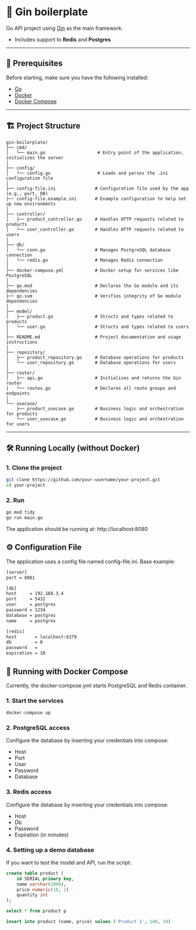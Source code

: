 # 🧪 Gin boilerplate

Go API project using [Gin](https://github.com/gin-gonic/gin) as the main framework.
- Includes support to **Redis** and **Postgres**

---

## 🚀 Prerequisites

Before starting, make sure you have the following installed:

- [Go](https://golang.org/doc/install)
- [Docker](https://www.docker.com/)
- [Docker Compose](https://docs.docker.com/compose/)

---

## 🏗️ Project Structure
```text
gin-boilerplate/
├── cmd/
│   └── main.go                    # Entry point of the application, initializes the server
│
├── config/
│   └── config.go                  # Loads and parses the .ini configuration file
│
├── config-file.ini               # Configuration file used by the app (e.g., port, DB)
├── config-file.example.ini       # Example configuration to help set up new environments
│
├── controller/
│   ├── product_controller.go     # Handles HTTP requests related to products
│   └── user_controller.go        # Handles HTTP requests related to users
│
├── db/
│   └── conn.go                   # Manages PostgreSQL database connection
│   └── redis.go                  # Manages Redis connection
│
├── docker-compose.yml            # Docker setup for services like PostgreSQL
│
├── go.mod                        # Declares the Go module and its dependencies
├── go.sum                        # Verifies integrity of Go module dependencies
│
├── model/
│   ├── product.go                # Structs and types related to products
│   └── user.go                   # Structs and types related to users
│
├── README.md                     # Project documentation and usage instructions
│
├── repository/
│   ├── product_repository.go     # Database operations for products
│   └── user_repository.go        # Database operations for users
│
├── router/
│   ├── api.go                    # Initializes and returns the Gin router
│   └── routes.go                 # Declares all route groups and endpoints
│
└── usecase/
    ├── product_usecase.go        # Business logic and orchestration for products
    └── user_usecase.go           # Business logic and orchestration for users

```
---

## 🛠️ Running Locally (without Docker)

### 1. Clone the project

```bash
git clone https://github.com/your-username/your-project.git
cd your-project
```

### 2. Run
```bash
go mod tidy
go run main.go
```

The application should be running at: http://localhost:8080

## ⚙️ Configuration File
The application uses a config file named config-file.ini. Base example:

```bash
[server]
port = 8081

[db]
host     = 192.168.3.4
port     = 5432
user     = postgres
password = 1234
database = postgres
name     = postgres

[redis]
host       = localhost:6379
db         = 0
password   = 
expiration = 10

```

## 🐳 Running with Docker Compose
Currently, the docker-compose.yml starts PostgreSQL and Redis container.

### 1. Start the services
```bash
docker-compose up
```
### 2. PostgreSQL access
Configure the database by inserting your credentials into compose:
- Host
- Port
- User
- Password
- Database

### 3. Redis access
Configure the database by inserting your credentials into compose:
- Host
- Db
- Password
- Expiration (in minutes)

### 4. Setting up a demo database
If you want to test the model and API, run the script:
```sql
create table product (
	id SERIAL primary key,
	name varchar(2000),
	price numeric(10, 2)
	quantity int
);

select * from product p

insert into product (name, price) values ('Product 1', 100, 10)
```
